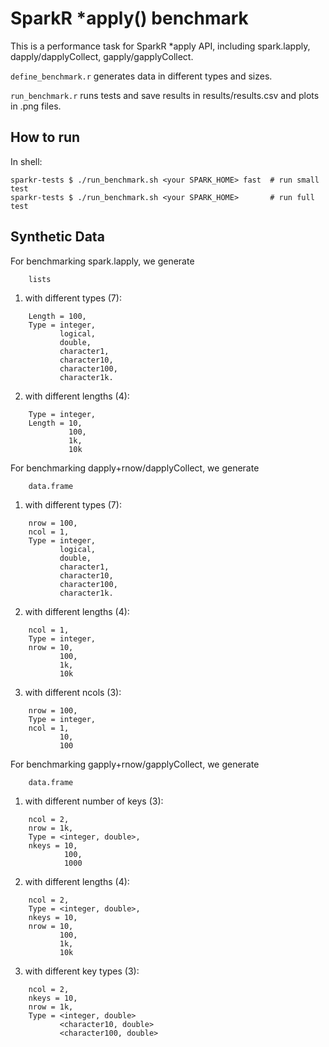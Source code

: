 # SparkR \*apply() benchmark

This is a performance task for SparkR \*apply API, including spark.lapply, dapply/dapplyCollect, gapply/gapplyCollect.

`define_benchmark.r` generates data in different types and sizes.

`run_benchmark.r` runs tests and save results in results/results.csv and plots in .png files.

## How to run

In shell:

```
sparkr-tests $ ./run_benchmark.sh <your SPARK_HOME> fast  # run small test 
sparkr-tests $ ./run_benchmark.sh <your SPARK_HOME>       # run full test 
```

## Synthetic Data


For benchmarking spark.lapply, we generate
```
    lists 
```
1. with different types (7):
```
    Length = 100,
    Type = integer, 
           logical, 
           double, 
           character1, 
           character10, 
           character100, 
           character1k. 
```
2. with different lengths (4):
```
    Type = integer,
    Length = 10,
             100,
             1k,
             10k
```
For benchmarking dapply+rnow/dapplyCollect, we generate
```
    data.frame
```
1. with different types (7):
```
    nrow = 100,
    ncol = 1,
    Type = integer, 
           logical, 
           double, 
           character1, 
           character10, 
           character100, 
           character1k.
```
2. with different lengths (4):
```
    ncol = 1,
    Type = integer,
    nrow = 10,
           100,
           1k,
           10k
```
3. with different ncols (3):
```
    nrow = 100,
    Type = integer,
    ncol = 1,
           10,
           100
```
For benchmarking gapply+rnow/gapplyCollect, we generate
```
    data.frame
```
1. with different number of keys (3):
```
    ncol = 2,
    nrow = 1k,
    Type = <integer, double>,
    nkeys = 10,
            100,
            1000
```
2. with different lengths (4):
```
    ncol = 2,
    Type = <integer, double>,
    nkeys = 10,
    nrow = 10,
           100,
           1k,
           10k
```
3. with different key types (3):
```
    ncol = 2,
    nkeys = 10,
    nrow = 1k,
    Type = <integer, double>
           <character10, double>
           <character100, double>
```